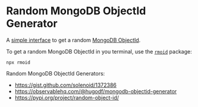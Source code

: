 # Random MongoDB ObjectId Generator

A [simple interface](https://www.mauriciorobayo.com/random-mongodb-objectid-generator) to get a random [MongoDB ObjectId](https://docs.mongodb.com/manual/reference/method/ObjectId/).

To get a random MongoDB ObjectId in you terminal, use the [`rmoid`](https://github.com/MauricioRobayo/rmoid) package:

```
npx rmoid
```

Random MongoDB ObjectId Generators:

- https://gist.github.com/solenoid/1372386
- https://observablehq.com/@hugodf/mongodb-objectid-generator
- https://pypi.org/project/random-object-id/
